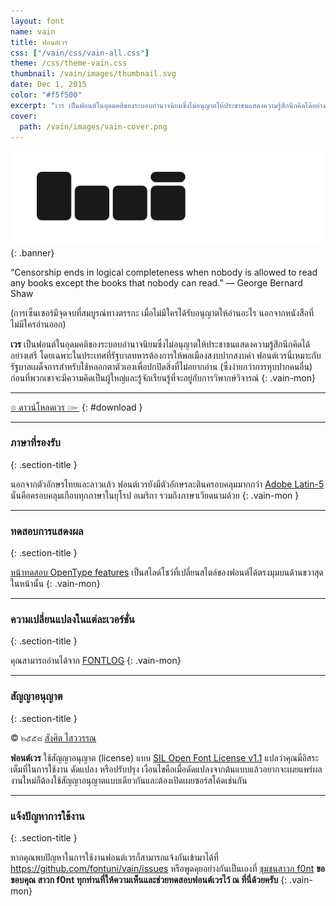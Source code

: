 ```yaml
---
layout: font
name: vain
title: ฟอนต์เวร
css: ["/vain/css/vain-all.css"]
theme: /css/theme-vain.css
thumbnail: /vain/images/thumbnail.svg
date: Dec 1, 2015
color: "#f5f500"
excerpt: "เวร เป็นฟอนต์ในอุดมคติของระบอบอำนาจนิยมซึ่งไม่อนุญาตให้ประชาชนแสดงความรู้สึกนึกคิดได้อย่างเสรี โดยเฉพาะในประเทศที่รัฐบาลทหารต้องการให้พลเมืองสงบปากสงบคำ ฟอนต์เวรนี่เหมาะกับรัฐบาลเผด็จการสำหรับใช้หลอกตาตัวเองเพื่อปกปิดสิ่งที่ไม่อยากอ่าน (ซึ่งง่ายกว่าการหุบปากคนอื่น) ก่อนที่พวกเขาจะมีความคิดเป็นผู้ใหญ่และรู้จักเรียนรู้ที่จะอยู่กับการวิพากษ์วิจารณ์"
cover:
  path: /vain/images/vain-cover.png
---
```


![Vain Banner](images/banner.svg)
{: .banner}

“Censorship ends in logical completeness when nobody is allowed to read any books except the books that nobody can read.” ― George Bernard Shaw

(การเซ็นเซอร์มีจุดจบที่สมบูรณ์ทางตรรกะ เมื่อไม่มีใครได้รับอนุญาตให้อ่านอะไร นอกจากหนังสือที่ไม่มีใครอ่านออก)

**เวร** เป็นฟอนต์ในอุดมคติของระบอบอำนาจนิยมซึ่งไม่อนุญาตให้ประชาชนแสดงความรู้สึกนึกคิดได้อย่างเสรี โดยเฉพาะในประเทศที่รัฐบาลทหารต้องการให้พลเมืองสงบปากสงบคำ ฟอนต์เวรนี่เหมาะกับรัฐบาลเผด็จการสำหรับใช้หลอกตาตัวเองเพื่อปกปิดสิ่งที่ไม่อยากอ่าน (ซึ่งง่ายกว่าการหุบปากคนอื่น) ก่อนที่พวกเขาจะมีความคิดเป็นผู้ใหญ่และรู้จักเรียนรู้ที่จะอยู่กับการวิพากษ์วิจารณ์
{: .vain-mon}

-----

[๏ ดาวน์โหลดเวร ๛](https://github.com/fontuni/vain/releases)
{: #download }

-----


### ภาษาที่รองรับ
{: .section-title }

นอกจากตัวอักษรไทยและลาวแล้ว ฟอนต์เวรยังมีตัวอักษรละตินครอบคลุมมากกว่า [Adobe Latin-5](https://adobe-type-tools.github.io/adobe-latin-charsets/adobe-latin-5.html) นั่นคือครอบคลุมเกือบทุกภาษาในยุโรป อเมริกา รวมถึงภาษาเวียดนามด้วย
{: .vain-mon }

-----

### ทดสอบการแสดงผล
{: .section-title }

[หน้าทดสอบ OpenType features](features.html) เป็นสไลด์โชว์ที่เปลี่ยนสไตล์ของฟอนต์ได้ตรงมุมบนด้านขวาสุดในหน้านั้น
{: .vain-mon}

-----

### ความเปลี่ยนแปลงในแต่ละเวอร์ชั่น
{: .section-title }

คุณสามารถอ่านได้จาก [FONTLOG](FONTLOG.html)
{: .vain-mon}

-----

### สัญญาอนุญาต
{: .section-title }

&copy; ๒๕๕๘ [สังศิต ไสววรรณ](https://sungsit.com/)

**ฟอนต์เวร** ใช้สัญญาอนุญาต (license) แบบ [SIL Open Font License v1.1](http://scripts.sil.org/OFL) แปลว่าคุณมีอิสระเต็มที่ในการใช้งาน ดัดแปลง หรือปรับปรุง เงื่อนไขคือเมื่อดัดแปลงจากต้นแบบแล้วอยากจะเผยแพร่ผลงานใหม่ก็ต้องใช้สัญญาอนุญาตแบบเดียวกันและต้องเปิดเผยซอร์สโค้ดเช่นกัน

-----

### แจ้งปัญหาการใช้งาน
{: .section-title }

หากคุณพบปัญหาในการใช้งานฟอนต์เวรก็สามารถแจ้งกันเข้ามาได้ที่ <https://github.com/fontuni/vain/issues> หรือพูดคุยอย่างกันเป็นเองที่ [ชุมชนสาวก f0nt](http://www.f0nt.com/forum/index.php/topic,22645.0.html) **ขอขอบคุณ สาวก f0nt ทุกท่านที่ให้ความเห็นและช่วยทดสอบฟอนต์เวรไว้ ณ ที่นี่ด้วยครับ**
{: .vain-mon}
